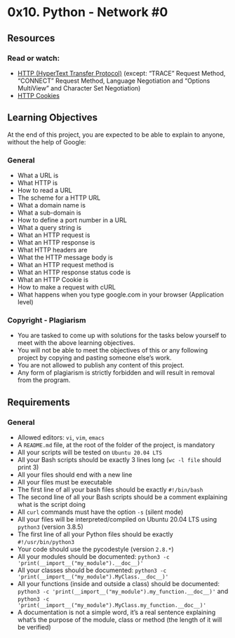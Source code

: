 # 0x10. Python - Network #0

## Resources
### Read or watch:

- [HTTP (HyperText Transfer Protocol)](https://intranet.alxswe.com/rltoken/rAon_EpQ6PGl8N0plySn4A) (except: “TRACE” Request Method, “CONNECT” Request Method, Language Negotiation and “Options MultiView” and Character Set Negotiation)
- [HTTP Cookies](https://intranet.alxswe.com/rltoken/MhVCl_0oviQldWPn5oX-NQ)

## Learning Objectives
At the end of this project, you are expected to be able to explain to anyone, without the help of Google:

### General
- What a URL is
- What HTTP is
- How to read a URL
- The scheme for a HTTP URL
- What a domain name is
- What a sub-domain is
- How to define a port number in a URL
- What a query string is
- What an HTTP request is
- What an HTTP response is
- What HTTP headers are
- What the HTTP message body is
- What an HTTP request method is
- What an HTTP response status code is
- What an HTTP Cookie is
- How to make a request with cURL
- What happens when you type google.com in your browser (Application level)

### Copyright - Plagiarism
- You are tasked to come up with solutions for the tasks below yourself to meet with the above learning objectives.
- You will not be able to meet the objectives of this or any following project by copying and pasting someone else’s work.
- You are not allowed to publish any content of this project.
- Any form of plagiarism is strictly forbidden and will result in removal from the program.
## Requirements
### General
- Allowed editors: `vi`, `vim`, `emacs`
- A `README.md` file, at the root of the folder of the project, is mandatory
- All your scripts will be tested on `Ubuntu 20.04 LTS`
- All your Bash scripts should be exactly 3 lines long (`wc -l file` should print 3)
- All your files should end with a new line
- All your files must be executable
- The first line of all your bash files should be exactly `#!/bin/bash`
- The second line of all your Bash scripts should be a comment explaining what is the script doing
- All `curl` commands must have the option `-s` (silent mode)
- All your files will be interpreted/compiled on Ubuntu 20.04 LTS using `python3` (version 3.8.5)
- The first line of all your Python files should be exactly `#!/usr/bin/python3`
- Your code should use the pycodestyle (version `2.8.*`)
- All your modules should be documented: `python3 -c 'print(__import__("my_module").__doc__)'`
- All your classes should be documented: `python3 -c 'print(__import__("my_module").MyClass.__doc__)'`
- All your functions (inside and outside a class) should be documented: `python3 -c 'print(__import__("my_module").my_function.__doc__)'` and `python3 -c 'print(__import__("my_module").MyClass.my_function.__doc__)'`
- A documentation is not a simple word, it’s a real sentence explaining what’s the purpose of the module, class or method (the length of it will be verified)
